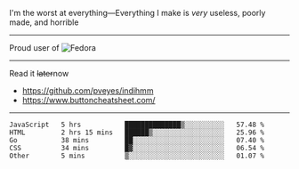 I'm the worst at everything—Everything I make is *very* useless, poorly made, and horrible

___
Proud user of ![Fedora](https://img.shields.io/badge/-Fedora-blue?style=flat-square&logo=fedora)

___
Read it <s>later</s>now
- https://github.com/pveyes/indihmm
- https://www.buttoncheatsheet.com/

___
<!--START_SECTION:waka-->
```text
JavaScript   5 hrs           ██████████████▒░░░░░░░░░░   57.48 % 
HTML         2 hrs 15 mins   ██████▒░░░░░░░░░░░░░░░░░░   25.96 % 
Go           38 mins         ██░░░░░░░░░░░░░░░░░░░░░░░   07.40 % 
CSS          34 mins         █▓░░░░░░░░░░░░░░░░░░░░░░░   06.54 % 
Other        5 mins          ▒░░░░░░░░░░░░░░░░░░░░░░░░   01.07 % 
```
<!--END_SECTION:waka-->
